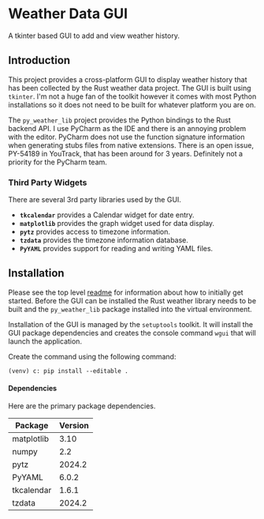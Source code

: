 # Weather Data GUI
A tkinter based GUI to add and view weather history.

## Introduction
This project provides a cross-platform GUI to display weather history that has
been collected by the Rust weather data project. The GUI is built using
`tkinter`. I'm not a huge fan of the toolkit however it comes with most Python
installations so it does not need to be built for whatever platform you are on.

The `py_weather_lib` project provides the Python bindings to the Rust backend API. I
use PyCharm as the IDE and there is an annoying problem with the editor.
PyCharm does not use the function signature information when generating stubs
files from native extensions. There is an open issue, PY-54189 in YouTrack,
that has been around for 3 years. Definitely not a priority for the PyCharm
team.

### Third Party Widgets

There are several 3rd party libraries used by the GUI.

- **`tkcalendar`** provides a Calendar widget for date entry.
- **`matplotlib`** provides the graph widget used for data display.
- **`pytz`** provides access to timezone information.
- **`tzdata`** provides the timezone information database.
- **`PyYAML`** provides support for reading and writing YAML files.

## Installation

Please see the top level [readme](../README.md) for information about how to initially
get started. Before the GUI can be installed the Rust weather library needs
to be built and the `py_weather_lib` package installed into the virtual environment.  

Installation of the GUI is managed by the `setuptools` toolkit. It will install
the GUI package dependencies and creates the console command `wgui` that will
launch the application.

Create the command using the following command:

```
(venv) c: pip install --editable .
```

#### Dependencies
Here are the primary package dependencies.

| Package    | Version |
|------------|---------|
| matplotlib | 3.10    |
| numpy      | 2.2     |
| pytz       | 2024.2  |
| PyYAML     | 6.0.2   |
| tkcalendar | 1.6.1   |
| tzdata     | 2024.2  |

